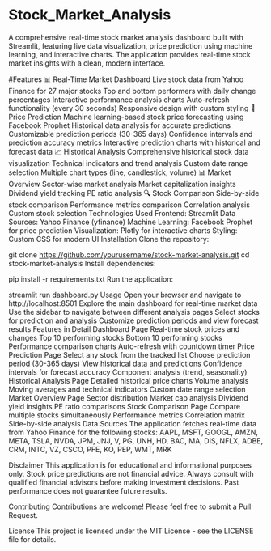 # Stock_Market_Analysis
A comprehensive real-time stock market analysis dashboard built with Streamlit, featuring live data visualization, price prediction using machine learning, and interactive charts. The application provides real-time stock market insights with a clean, modern interface.

#Features
📊 Real-Time Market Dashboard
Live stock data from Yahoo Finance for 27 major stocks
Top and bottom performers with daily change percentages
Interactive performance analysis charts
Auto-refresh functionality (every 30 seconds)
Responsive design with custom styling
🔮 Price Prediction
Machine learning-based stock price forecasting using Facebook Prophet
Historical data analysis for accurate predictions
Customizable prediction periods (30-365 days)
Confidence intervals and prediction accuracy metrics
Interactive prediction charts with historical and forecast data
📈 Historical Analysis
Comprehensive historical stock data visualization
Technical indicators and trend analysis
Custom date range selection
Multiple chart types (line, candlestick, volume)
📊 Market Overview
Sector-wise market analysis
Market capitalization insights
Dividend yield tracking
PE ratio analysis
🔍 Stock Comparison
Side-by-side stock comparison
Performance metrics comparison
Correlation analysis
Custom stock selection
Technologies Used
Frontend: Streamlit
Data Sources: Yahoo Finance (yfinance)
Machine Learning: Facebook Prophet for price prediction
Visualization: Plotly for interactive charts
Styling: Custom CSS for modern UI
Installation
Clone the repository:

git clone https://github.com/yourusername/stock-market-analysis.git
cd stock-market-analysis
Install dependencies:

pip install -r requirements.txt
Run the application:

streamlit run dashboard.py
Usage
Open your browser and navigate to http://localhost:8501
Explore the main dashboard for real-time market data
Use the sidebar to navigate between different analysis pages
Select stocks for prediction and analysis
Customize prediction periods and view forecast results
Features in Detail
Dashboard Page
Real-time stock prices and changes
Top 10 performing stocks
Bottom 10 performing stocks
Performance comparison charts
Auto-refresh with countdown timer
Price Prediction Page
Select any stock from the tracked list
Choose prediction period (30-365 days)
View historical data and predictions
Confidence intervals for forecast accuracy
Component analysis (trend, seasonality)
Historical Analysis Page
Detailed historical price charts
Volume analysis
Moving averages and technical indicators
Custom date range selection
Market Overview Page
Sector distribution
Market cap analysis
Dividend yield insights
PE ratio comparisons
Stock Comparison Page
Compare multiple stocks simultaneously
Performance metrics
Correlation matrix
Side-by-side analysis
Data Sources
The application fetches real-time data from Yahoo Finance for the following stocks:
AAPL, MSFT, GOOGL, AMZN, META, TSLA, NVDA, JPM, JNJ, V, PG, UNH, HD, BAC, MA, DIS, NFLX, ADBE, CRM, INTC, VZ, CSCO, PFE, KO, PEP, WMT, MRK

Disclaimer
This application is for educational and informational purposes only. Stock price predictions are not financial advice. Always consult with qualified financial advisors before making investment decisions. Past performance does not guarantee future results.

Contributing
Contributions are welcome! Please feel free to submit a Pull Request.

License
This project is licensed under the MIT License - see the LICENSE file for details.
